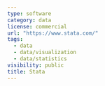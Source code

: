 ```yaml
---
type: software
category: data
license: commercial
url: "https://www.stata.com/"
tags:
  - data
  - data/visualization
  - data/statistics
visibility: public
title: Stata
---
```

